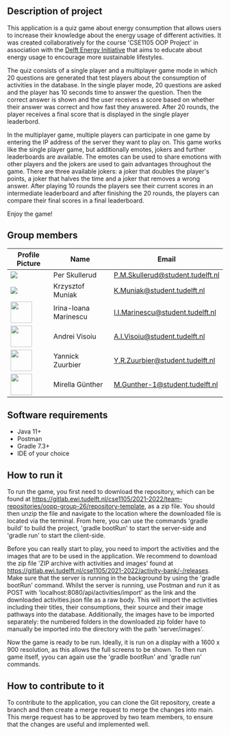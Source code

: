 ## Description of project

This application is a quiz game about energy consumption that allows users to increase their knowledge about the energy usage of different activities. It was created collaboratively for the course 'CSE1105 OOP Project' in association with the [Delft Energy Initiative](https://www.tudelft.nl/en/energy) that aims to educate about energy usage to encourage more sustainable lifestyles.

The quiz consists of a single player and a multiplayer game mode in which 20 questions are generated that test players about the consumption of activities in the database. In the single player mode, 20 questions are asked and the player has 10 seconds time to answer the question. Then the correct answer is shown and the user receives a score based on whether their answer was correct and how fast they answered. After 20 rounds, the player receives a final score that is displayed in the single player leaderbord.

In the multiplayer game, multiple players can participate in one game by entering the IP address of the server they want to play on. This game works like the single player game, but additionally emotes, jokers and further leaderboards are available. The emotes can be used to share emotions with other players and the jokers are used to gain advantages throughout the game. There are three available jokers: a joker that doubles the player's points, a joker that halves the time and a joker that removes a wrong answer. After playing 10 rounds the players see their current scores in an intermediate leaderboard and after finishing the 20 rounds, the players can compare their final scores in a final leaderboard.

Enjoy the game!

## Group members

| Profile Picture | Name | Email                            |
|---|---|----------------------------------|
| ![](https://secure.gravatar.com/avatar/b4b2377134a5db565b9ee30727daa206?s=180&d=identicon&size=50) | Per Skullerud | P.M.Skullerud@student.tudelft.nl |
| ![](https://secure.gravatar.com/avatar/5ec558ba962f139a04572dbb90051cf9?s=180&d=identicon&size=50) | Krzysztof Muniak | K.Muniak@student.tudelft.nl      |
| <img src="https://secure.gravatar.com/avatar/9b498f4dab0f22afbcdcac94b67ec66c?s=800&d=identicon" height=50 width=50> | Irina-Ioana Marinescu | I.I.Marinescu@student.tudelft.nl |
|<img src="https://gitlab.ewi.tudelft.nl/uploads/-/system/user/avatar/4522/avatar.png?width=400" width="50" height="50"> | Andrei Visoiu | A.I.Visoiu@student.tudelft.nl    |
| <img src="https://secure.gravatar.com/avatar/ecda8f54079e20a5f22fc7b4c1dae20f?s=180&d=identicon" width="50" height="50"> | Yannick Zuurbier | Y.R.Zuurbier@student.tudelft.nl  |
| <img src="https://gitlab.ewi.tudelft.nl/uploads/-/system/user/avatar/4626/avatar.png?width=400" width="50" height="50"> | Mirella Günther | M.Gunther-1@student.tudelft.nl   |

## Software requirements

* Java 11+
* Postman
* Gradle 7.3+
* IDE of your choice

## How to run it

To run the game, you first need to download the repository, which can be found at https://gitlab.ewi.tudelft.nl/cse1105/2021-2022/team-repositories/oopp-group-26/repository-template, as a zip file. You should then unzip the file and navigate to the location where the downloaded file is located via the terminal. From here, you can use the commands 'gradle build' to build the project, 'gradle bootRun' to start the server-side and 'gradle run' to start the client-side.

Before you can really start to play, you need to import the activities and the images that are to be used in the application. We recommend to download the zip file 'ZIP archive with activities and images' found at https://gitlab.ewi.tudelft.nl/cse1105/2021-2022/activity-bank/-/releases. Make sure that the server is running in the background by using the 'gradle bootRun' command. Whilst the server is running, use Postman and run it as POST with 'localhost:8080/api/activities/import' as the link and the downloaded activities.json file as a raw body. This will import the activities including their titles, their consumptions, their source and their image pathways into the database. Additionally, the images have to be imported separately: the numbered folders in the downloaded zip folder have to manually be imported into the directory with the path 'server/images'.

Now the game is ready to be run. Ideally, it is run on a display with a 1600 x 900 resolution, as this allows the full screens to be shown. To then run game itself, yyou can again use the 'gradle bootRun' and 'gradle run' commands.

## How to contribute to it

To contribute to the application, you can clone the Git repository, create a branch and then create a merge request to merge the changes into main. This merge request has to be approved by two team members, to ensure that the changes are useful and implemented well.
